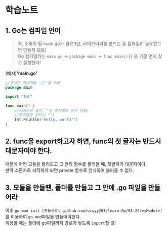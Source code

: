 # 학습노트

## 1. Go는 컴파일 언어  
> 즉, 주축이 될 main.go가 필요!(단, 라이브러리를 만드는 등 컴파일이 필요없으면 만들지 않음)  
> Go 컴파일러는 `main.go` → `package main` → `func main(){}` 을 가장 먼저 찾고 실행한다!

(예시)**'main.go'**
```go
//주석은 지금처럼 '//'을 이용
package main 

import "fmt"

func main() {
    //파이썬과 달리 ''는 문자열로 인식 안됨!
    //문자열은 반드시 ""!
    fmt.Println("Hello, world!")
}
```
## 2. func을 export하고자 하면, func의 첫 글자는 반드시 대문자여야 한다.  
때문에 어떤 모듈을 불러오고 그 안의 함수를 불러올 때, 첫글자가 대문자이다.  
만약 소문자로 시작하게 되면 private 함수로 인식하여 불러올 수 없다.
## 3. 모듈을 만들땐, 폴더를 만들고 그 안에 .go 파일을 만들어라
이후 `go mod init [모듈경로; github.com/oiuyy207/learn-Go/01-25/myModule]`를 이용하여 `go.mod`파일을 만들어야한다.  
이용할 때는 폴더에 go파일까지 경로가 닿도록 `import`할 것!